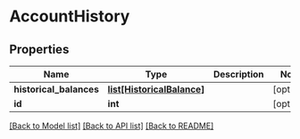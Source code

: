 # AccountHistory

## Properties
Name | Type | Description | Notes
------------ | ------------- | ------------- | -------------
**historical_balances** | [**list[HistoricalBalance]**](HistoricalBalance.md) |  | [optional] 
**id** | **int** |  | [optional] 

[[Back to Model list]](../README.md#documentation-for-models) [[Back to API list]](../README.md#documentation-for-api-endpoints) [[Back to README]](../README.md)


